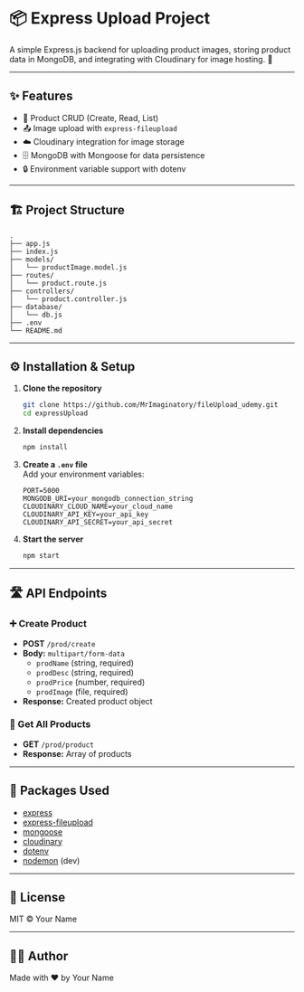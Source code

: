 # 📦 Express Upload Project

A simple Express.js backend for uploading product images, storing product data in MongoDB, and integrating with Cloudinary for image hosting. 🚀

---

## ✨ Features

- 🛒 Product CRUD (Create, Read, List)
- 📤 Image upload with `express-fileupload`
- ☁️ Cloudinary integration for image storage
- 🗄️ MongoDB with Mongoose for data persistence
- 🔒 Environment variable support with dotenv

---

## 🏗️ Project Structure

```
.
├── app.js
├── index.js
├── models/
│   └── productImage.model.js
├── routes/
│   └── product.route.js
├── controllers/
│   └── product.controller.js
├── database/
│   └── db.js
├── .env
└── README.md
```

---

## ⚙️ Installation & Setup

1. **Clone the repository**
   ```bash
   git clone https://github.com/MrImaginatory/fileUpload_udemy.git
   cd expressUpload
   ```

2. **Install dependencies**
   ```bash
   npm install
   ```

3. **Create a `.env` file**  
   Add your environment variables:
   ```
   PORT=5000
   MONGODB_URI=your_mongodb_connection_string
   CLOUDINARY_CLOUD_NAME=your_cloud_name
   CLOUDINARY_API_KEY=your_api_key
   CLOUDINARY_API_SECRET=your_api_secret
   ```

4. **Start the server**
   ```bash
   npm start
   ```

---

## 🛣️ API Endpoints

### ➕ Create Product

- **POST** `/prod/create`
- **Body:** `multipart/form-data`
  - `prodName` (string, required)
  - `prodDesc` (string, required)
  - `prodPrice` (number, required)
  - `prodImage` (file, required)
- **Response:** Created product object

### 📄 Get All Products

- **GET** `/prod/product`
- **Response:** Array of products

---

## 🧩 Packages Used

- [express](https://www.npmjs.com/package/express)
- [express-fileupload](https://www.npmjs.com/package/express-fileupload)
- [mongoose](https://www.npmjs.com/package/mongoose)
- [cloudinary](https://www.npmjs.com/package/cloudinary)
- [dotenv](https://www.npmjs.com/package/dotenv)
- [nodemon](https://www.npmjs.com/package/nodemon) (dev)

---

## 📝 License

MIT © Your Name

---

## 🙋‍♂️ Author

Made with ❤️ by Your Name
